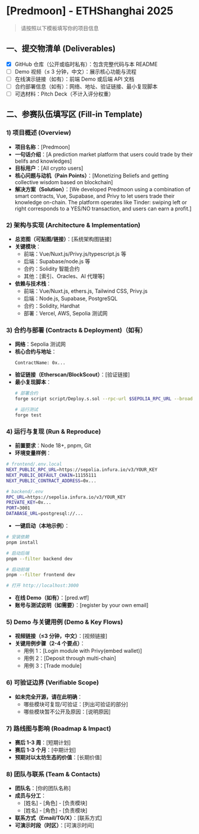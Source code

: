 # [Predmoon] - ETHShanghai 2025

> 请按照以下模板填写你的项目信息

## 一、提交物清单 (Deliverables)

- [x] GitHub 仓库（公开或临时私有）：包含完整代码与本 README
- [ ] Demo 视频（≤ 3 分钟，中文）：展示核心功能与流程
- [ ] 在线演示链接（如有）：前端 Demo 或后端 API 文档
- [ ] 合约部署信息（如有）：网络、地址、验证链接、最小复现脚本
- [ ] 可选材料：Pitch Deck（不计入评分权重）

## 二、参赛队伍填写区 (Fill-in Template)

### 1) 项目概述 (Overview)

- **项目名称**：[Predmoon]
- **一句话介绍**：[A prediction market platform that users could trade by their belifs and knowledges]
- **目标用户**：[All crypto users]
- **核心问题与动机（Pain Points）**：[Monetizing Beliefs and getting collective wisdom based on blockchain]
- **解决方案（Solution）**：[We developed Predmoon using a combination of smart contracts, Vue, Supabase, and Privy to let users trade their knowledge on-chain. The platform operates like Tinder: swiping left or right corresponds to a YES/NO transaction, and users can earn a profit.]

### 2) 架构与实现 (Architecture & Implementation)

- **总览图（可贴图/链接）**：[系统架构图链接]
- **关键模块**：
  - 前端：Vue/Nuxt.js/Privy.js/typescript.js 等
  - 后端：Supabase/node.js 等
  - 合约：Solidity 智能合约
  - 其他：[索引、Oracles、AI 代理等]
- **依赖与技术栈**：
  - 前端：Vue/Nuxt.js, ethers.js, Tailwind CSS, Privy.js
  - 后端：Node.js, Supabase, PostgreSQL
  - 合约：Solidity, Hardhat
  - 部署：Vercel, AWS, Sepolia 测试网

### 3) 合约与部署 (Contracts & Deployment)（如有）

- **网络**：Sepolia 测试网
- **核心合约与地址**：
  ```
  ContractName: 0x...
  ```
- **验证链接（Etherscan/BlockScout）**：[验证链接]
- **最小复现脚本**：
  ```bash
  # 部署合约
  forge script script/Deploy.s.sol --rpc-url $SEPOLIA_RPC_URL --broadcast
  
  # 运行测试
  forge test
  ```

### 4) 运行与复现 (Run & Reproduce)

- **前置要求**：Node 18+, pnpm, Git
- **环境变量样例**：

```bash
# frontend/.env.local
NEXT_PUBLIC_RPC_URL=https://sepolia.infura.io/v3/YOUR_KEY
NEXT_PUBLIC_DEFAULT_CHAIN=11155111
NEXT_PUBLIC_CONTRACT_ADDRESS=0x...

# backend/.env
RPC_URL=https://sepolia.infura.io/v3/YOUR_KEY
PRIVATE_KEY=0x...
PORT=3001
DATABASE_URL=postgresql://...
```

- **一键启动（本地示例）**：

```bash
# 安装依赖
pnpm install

# 启动后端
pnpm --filter backend dev

# 启动前端
pnpm --filter frontend dev

# 打开 http://localhost:3000
```

- **在线 Demo（如有）**：[pred.wtf]
- **账号与测试说明（如需要）**：[register by your own email]

### 5) Demo 与关键用例 (Demo & Key Flows)

- **视频链接（≤3 分钟，中文）**：[视频链接]
- **关键用例步骤（2-4 个要点）**：
  - 用例 1：[Login module with Privy(embed wallet)]
  - 用例 2：[Deposit through multi-chain]
  - 用例 3：[Trade module]

### 6) 可验证边界 (Verifiable Scope)

- **如未完全开源，请在此明确**：
  - 哪些模块可复现/可验证：[列出可验证的部分]
  - 哪些模块暂不公开及原因：[说明原因]

### 7) 路线图与影响 (Roadmap & Impact)

- **赛后 1-3 周**：[短期计划]
- **赛后 1-3 个月**：[中期计划]
- **预期对以太坊生态的价值**：[长期价值]

### 8) 团队与联系 (Team & Contacts)

- **团队名**：[你的团队名称]
- **成员与分工**：
  - [姓名] - [角色] - [负责模块]
  - [姓名] - [角色] - [负责模块]
- **联系方式（Email/TG/X）**：[联系方式]
- **可演示时段（时区）**：[可演示时间]




